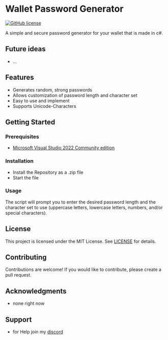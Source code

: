 # Wallet Password Generator

[![GitHub license](https://img.shields.io/badge/license-MIT-blue.svg)](https://github.com/blxdes00/Wallet-Password-Gen/blob/master/LICENSE)

A simple and secure password generator for your wallet that is made in c#.

## Future ideas

- ...

## Features

- Generates random, strong passwords
- Allows customization of password length and character set
- Easy to use and implement
- Supports Unicode-Characters

## Getting Started

### Prerequisites

- [Microsoft Visual Studio 2022 Community edition](https://visualstudio.microsoft.com/de/vs/community/)

### Installation

- Install the Repository as a .zip file
- Start the file


### Usage

The script will prompt you to enter the desired password length and the character set to use (uppercase letters, lowercase letters, numbers, and/or special characters).

## License

This project is licensed under the MIT License. See [LICENSE](https://github.com/blxdes00/Wallet-Password-Gen/blob/master/LICENSE) for details.

## Contributing

Contributions are welcome! If you would like to contribute, please create a pull request.

## Acknowledgments

- none right now

## Support

- for Help join my [discord](https://discord.gg/EfeqhFwpE3)
